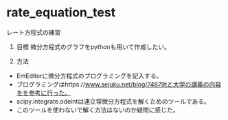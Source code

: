 # rate_equation_test
 レート方程式の練習

1. 目標
 微分方程式のグラフをpythonも用いて作成したい。

2. 方法
* EmEditorに微分方程式のプログラミングを記入する。
* プログラミングはhttps://www.sejuku.net/blog/74879tと大学の講義の内容をを参考に行った。
* scipy.integrate.odeintは連立常微分方程式を解くためのツールである。
* このツールを使わないで解く方法はないのか疑問に感じた。


